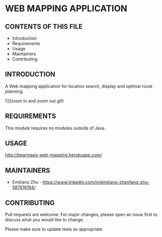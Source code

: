 # WEB MAPPING APPLICATION

CONTENTS OF THIS FILE
---------------------

 * Introduction
 * Requirements
 * Usage
 * Maintainers
 * Contributing


INTRODUCTION
------------

A Web mapping application for location search, display and optimal route planning.

![](zoom in and zoom out.gif)


REQUIREMENTS
------------

This module requires no modules outside of Java.


USAGE
-------------

http://bearmaps-web-mapping.herokuapp.com/


MAINTAINERS
-----------

 * Emiliano Zhu - https://www.linkedin.com/in/emiliano-zhenfang-zhu-587416184/


CONTRIBUTING
-----------

Pull requests are welcome. For major changes, please open an issue first to
discuss what you would like to change.

Please make sure to update tests as appropriate.
